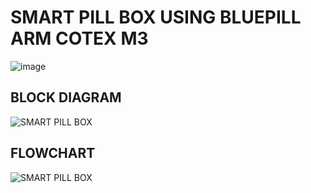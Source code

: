 # SMART PILL BOX USING BLUEPILL ARM COTEX M3
![image](https://github.com/user-attachments/assets/4e2a3e40-55d5-4eae-a655-64dbf550ec77)

## BLOCK DIAGRAM
![SMART PILL BOX](https://github.com/user-attachments/assets/13946d62-954f-4a7f-a873-d2b2a6674b6a)
## FLOWCHART
![SMART PILL BOX](https://github.com/user-attachments/assets/ff8c188d-d1b3-44fa-ba48-9e003b0e3dae)
